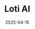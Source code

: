 ---  
layout: startup_page  
title: "Loti AI"  
id: "lotiai.com"  
permalink: "/lotiailotiai.com04152025/"  
website: "https://www.lotiai.com"  
funding_round: "Series A"  
funding_amount: "$16.2M"  
investors: "Khosla Ventures, FUSE, Bling Capital, Ensemble"  
about: "Loti AI is a technology company specializing in likeness protection using AI to detect and remove unauthorized content such as deepfakes and impersonations. They offer services to protect high-profile individuals, brands, and now also individuals through a free service. Loti AI aims to empower individuals and brands to control their online presence and digital identities."  
markets: "AI, Cybersecurity, Artificial Intelligence (AI), Facial Recognition, Machine Learning, Public Safety"  
hq: "Seattle, Washington, United States"  
founded_year: "2022"  
linkedin: "https://www.linkedin.com/company/goloti/"  
twitter: "https://twitter.com/lotiapp"  
instagram: ""  
facebook: "https://www.facebook.com/golotiapp"  
crunchbase: "https://www.crunchbase.com/organization/loti"  
pitchbook: "https://pitchbook.com/profiles/company/562080-07"  

date_display: "15-Apr-2025"  
date: "2025-04-15"

# SEO Optimization  
meta_title: "Loti AI - Series A Funding ($16.2M)"  
meta_description: "Loti AI, Loti AI is a technology company specializing in likeness protection using AI to detect and remove unauthorized content such as deepfakes and impersona..."  
meta_keywords: "Loti AI, AI, Cybersecurity, Artificial Intelligence (AI), Facial Recognition, Machine Learning, Public Safety, Series A funding"  
canonical_url: "https://startup.projectstartups.com/lotiailotiai.com04152025/"  
---